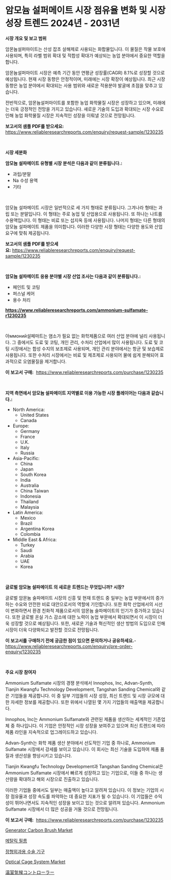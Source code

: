 <p><h1>암모늄 설퍼메이트 시장 점유율 변화 및 시장 성장 트렌드 2024년 - 2031년</h1></p><p><strong>시장 개요 및 보고 범위</strong></p>
<p><p>암몬늄설퍼마이트는 산성 잡초 살해제로 사용되는 화합물입니다. 이 물질은 작물 보호에 사용되며, 특히 라벨 범위 확대 및 적합성 확대가 예상되는 농업 분야에서 중요한 역할을 합니다. </p><p>암몬늄설퍼마이트 시장은 예측 기간 동안 연평균 성장률(CAGR) 8.1%로 성장할 것으로 예상됩니다. 현재 시장 동향은 안정적이며, 미래에는 시장 확장이 예상됩니다. 최근 시장 동향은 농업 분야에서 확대되는 사용 범위와 새로운 적용분야 발굴에 초점을 맞추고 있습니다.</p><p>전반적으로, 암몬늄설퍼마이트를 포함한 농업 화학물질 시장은 성장하고 있으며, 미래에는 더욱 긍정적인 전망을 가지고 있습니다. 새로운 기술의 도입과 확대되는 시장 수요로 인해 농업 화학물질 시장은 지속적인 성장을 이뤄낼 것으로 전망됩니다.</p></p>
<p><strong>보고서의 샘플 PDF를 받으세요:</strong> <a href="https://www.reliableresearchreports.com/enquiry/request-sample/1230235">https://www.reliableresearchreports.com/enquiry/request-sample/1230235</a></p>
<p>&nbsp;</p>
<p><strong>시장 세분화</strong></p>
<p><strong>암모늄 설파메이트 유형별 시장 분석은 다음과 같이 분류됩니다.:</strong></p>
<p><ul><li>과립/분말</li><li>Na 수성 용액</li><li>기타</li></ul></p>
<p>&nbsp;</p>
<p><p>암모늄 설파메이트 시장은 일반적으로 세 가지 형태로 분류됩니다. 그겨나라 형태는 과립 또는 분말입니다. 이 형태는 주로 농업 및 산업용으로 사용됩니다. 또 하나는 나트륨 수용액입니다. 이 형태는 비료 또는 섭지옥 등에 사용됩니다. 나머지 형태는 다른 형태의 암모늄 설파메이트 제품을 의미합니다. 이러한 다양한 시장 형태는 다양한 용도와 산업 요구에 맞춰 제공됩니다.</p></p>
<p><strong>보고서의 샘플 PDF를 받으세요:</strong>&nbsp;<a href="https://www.reliableresearchreports.com/enquiry/request-sample/1230235">https://www.reliableresearchreports.com/enquiry/request-sample/1230235</a></p>
<p>&nbsp;</p>
<p><strong> 암모늄 설파메이트 응용 분야별 시장 산업 조사는 다음과 같이 분류됩니다.:</strong></p>
<p><ul><li>페인트 및 코팅</li><li>퍼스널 케어</li><li>용수 처리</li></ul></p>
<p><strong><a href="https://www.reliableresearchreports.com/ammonium-sulfamate-r1230235">https://www.reliableresearchreports.com/ammonium-sulfamate-r1230235</a></strong></p>
<p>&nbsp;</p>
<p><p>아ммоний설페마트는 염소가 필요 없는 화학제품으로 여러 산업 분야에 널리 사용됩니다. 그 중에서도 도료 및 코팅, 개인 관리, 수처리 산업에서 많이 사용됩니다. 도료 및 코팅 시장에서는 합성 수지의 보조제로 사용되며, 개인 관리 분야에서는 항균 및 보습제로 사용됩니다. 또한 수처리 시장에서는 비료 및 제초제로 사용되어 물에 쉽게 분해되어 효과적으로 오염물질을 제거합니다.</p></p>
<p><strong>이 보고서 구매:</strong>&nbsp; <a href="https://www.reliableresearchreports.com/purchase/1230235">https://www.reliableresearchreports.com/purchase/1230235</a></p>
<p>&nbsp;</p>
<p><strong>지역 측면에서 암모늄 설파메이트 지역별로 이용 가능한 시장 플레이어는 다음과 같습니다.:</strong></p>
<p><ul>
    <li>
        North America:
        <ul>
            <li>United States</li>
            <li>Canada</li>
        </ul>
    </li>
    <li>
        Europe:
        <ul>
            <li>Germany</li>
            <li>France</li>
            <li>U.K.</li>
            <li>Italy</li>
            <li>Russia</li>
        </ul>
    </li>
    <li>
        Asia-Pacific:
        <ul>
            <li>China</li>
            <li>Japan</li>
            <li>South Korea</li>
            <li>India</li>
            <li>Australia</li>
            <li>China Taiwan</li>
            <li>Indonesia</li>
            <li>Thailand</li>
            <li>Malaysia</li>
        </ul>
    </li>
    <li>
        Latin America:
        <ul>
            <li>Mexico</li>
            <li>Brazil</li>
            <li>Argentina Korea</li>
            <li>Colombia</li>
        </ul>
    </li>
    <li>
        Middle East & Africa:
        <ul>
            <li>Turkey</li>
            <li>Saudi</li>
            <li>Arabia</li>
            <li>UAE</li>
            <li>Korea</li>
        </ul>
    </li>
    </ul></p>
<p>&nbsp;</p>
<p><strong>글로벌 암모늄 설파메이트 의 새로운 트렌드는 무엇입니까? 시장?</strong></p>
<p><p>글로벌 암몬늄 술파메이트 시장의 신흥 및 현재 트렌드 중 일부는 농업 부문에서의 증가하는 수요와 안전한 비료 대안으로서의 역할에 기인합니다. 또한 화학 산업에서의 시선이 변화하면서 환경 친화적 제품으로서의 암몬늄 술파메이트의 인기가 증가하고 있습니다. 또한 글로벌 온실 가스 감소에 대한 노력이 농업 부문에서 확대되면서 이 시장이 더욱 성장할 것으로 예상됩니다. 또한, 새로운 기술과 혁신적인 생산 방법의 도입으로 인해 시장이 더욱 다양화되고 발전할 것으로 전망됩니다.</p></p>
<p><strong>이 보고서를 구매하기 전에 궁금한 점이 있으면 문의하거나 공유하세요.</strong>- <a href="https://www.reliableresearchreports.com/enquiry/pre-order-enquiry/1230235">https://www.reliableresearchreports.com/enquiry/pre-order-enquiry/1230235</a></p>
<p>&nbsp;</p>
<p><strong>주요 시장 참여자</strong></p>
<p><p>Ammonium Sulfamate 시장의 경쟁 분석에서 Innophos, Inc, Advan-Synth, Tianjin Kwangfu Technology Development, Tangshan Sanding Chemical와 같은 기업들을 제공합니다. 이 중 일부 기업들의 시장 성장, 최신 트렌드 및 시장 규모에 대한 자세한 정보를 제공합니다. 또한 위에서 나열된 몇 가지 기업들의 매출액을 제공합니다.</p><p>Innophos, Inc는 Ammonium Sulfamate와 관련된 제품을 생산하는 세계적인 기존업체 중 하나입니다. 이 기업은 안정적인 시장 성장을 보여주고 있으며 최신 트렌드에 따라 제품 라인을 지속적으로 업그레이드하고 있습니다.</p><p>Advan-Synth는 화학 제품 생산 분야에서 선도적인 기업 중 하나로, Ammonium Sulfamate 시장에서 강세를 보이고 있습니다. 이 회사는 최신 기술을 도입하여 제품 품질과 생산성을 향상시키고 있습니다.</p><p>Tianjin Kwangfu Technology Development과 Tangshan Sanding Chemical은 Ammonium Sulfamate 시장에서 빠르게 성장하고 있는 기업으로, 이들 중 하나는 생산량을 확대하고 해외 시장으로 진출하고 있습니다.</p><p>이러한 기업들 중에서도 일부는 매출액이 높다고 알려져 있습니다. 이 정보는 기업의 시장 점유율과 성장 속도를 파악하는 데 중요한 지표가 될 수 있습니다. 이 기업들은 수익성이 뛰어나면서도 지속적인 성장을 보이고 있는 것으로 알려져 있습니다. Ammonium Sulfamate 시장에서 더 많은 성공을 거둘 것으로 전망됩니다.</p></p>
<p><strong>이 보고서 구매:</strong>&nbsp;&nbsp;<a href="https://www.reliableresearchreports.com/purchase/1230235">https://www.reliableresearchreports.com/purchase/1230235</a></p>
<p><p><a href="https://github.com/mbisetmhermsr/Market-Research-Report-List-2/blob/main/generator-carbon-brush-market.md">Generator Carbon Brush Market</a></p><p><a href="https://medium.com/@adrainratke34/%EA%B8%88%EC%86%8D-%ED%95%84%EB%A6%84-%EC%8B%9C%EC%9E%A5-%ED%86%B5%EC%B0%B0-%EC%8B%9C%EC%9E%A5-%EB%8F%99%ED%96%A5-%EC%84%B1%EC%9E%A5-2024%EB%85%84%EB%B6%80%ED%84%B0-2031%EB%85%84%EA%B9%8C%EC%A7%80-%EC%98%88%EC%83%81-94c6939feab4">메탈릭 필름</a></p><p><a href="https://medium.com/@kimwiegand/%EC%A0%95%ED%98%95-%EC%99%B8%EA%B3%BC-%EC%88%98%EC%88%A0-%EB%8F%84%EA%B5%AC-%EC%8B%9C%EC%9E%A5-%EA%B2%BD%EC%9F%81-%EB%B6%84%EC%84%9D-%EC%8B%9C%EC%9E%A5-%EB%8F%99%ED%96%A5-%EB%B0%8F-2031%EB%85%84%EA%B9%8C%EC%A7%80%EC%9D%98-%EC%98%88%EC%B8%A1-55dceedae252">정형외과용 수술 기구</a></p><p><a href="https://github.com/zjyglelu/Market-Research-Report-List-2/blob/main/optical-cage-system-market.md">Optical Cage System Market</a></p><p><a href="https://github.com/marbadji/Market-Research-Report-List-1/blob/main/437645833882.md">温室気候コントローラー</a></p></p>